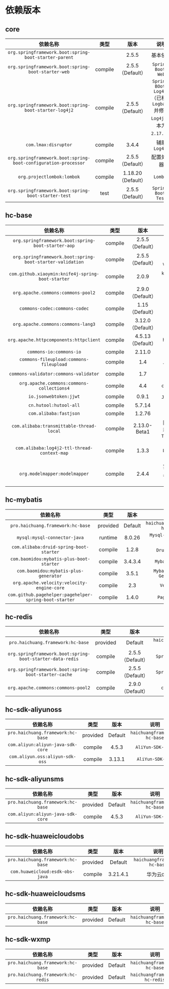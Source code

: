 # 依赖版本



## core

|                           依赖名称                           |  类型   |        版本        |                             说明                             |
| :----------------------------------------------------------: | :-----: | :----------------: | :----------------------------------------------------------: |
|    `org.springframework.boot:spring-boot-starter-parent`     |         |       2.5.5        |                           基本依赖                           |
|      `org.springframework.boot:spring-boot-starter-web`      | compile |  2.5.5（Default）  |                      `Spring-Boot-Web`                       |
|    `org.springframework.boot:spring-boot-starter-log4j2`     | compile |  2.5.5（Default）  | `Spring-BOot-Log4j2`（已移除`Logback`并修改`Log4j2`版本为`2.17.0`） |
|                     `com.lmax:disruptor`                     | compile |       3.4.4        |                         辅助`Log4j2`                         |
| `org.springframework.boot:spring-boot-configuration-processor` | compile |  2.5.5（Default）  |                          配置处理器                          |
|                  `org.projectlombok:lombok`                  | compile | 1.18.20（Default） |                           `Lombok`                           |
|     `org.springframework.boot:spring-boot-starter-test`      |  test   |  2.5.5（Default）  |                      `Spring-Boot-Test`                      |



## hc-base

|                         依赖名称                          |  类型   |       版本        |               说明                |
| :-------------------------------------------------------: | :-----: | :---------------: | :-------------------------------: |
|    `org.springframework.boot:spring-boot-starter-aop`     | compile | 2.5.5（Default）  |         `Spring-Boot-AOP`         |
| `org.springframework.boot:spring-boot-starter-validation` | compile | 2.5.5（Default）  |     `Spring-Boot-Validation`      |
|     `com.github.xiaoymin:knife4j-spring-boot-starter`     | compile |       2.0.9       |         `knife4j`接口文档         |
|            `org.apache.commons:commons-pool2`             | compile | 2.9.0（Default）  |          `commons-pool2`          |
|               `commons-codec:commons-codec`               | compile |  1.15（Default）  |          `commons-codec`          |
|            `org.apache.commons:commons-lang3`             | compile | 3.12.0（Default） |          `commons-lang3`          |
|          `org.apache.httpcomponents:httpclient`           | compile | 4.5.13（Default） |           `httpclient`            |
|                  `commons-io:commons-io`                  | compile |      2.11.0       |            `common-io`            |
|          `commons-fileupload:commons-fileupload`          | compile |        1.4        |       `commons-fileupload`        |
|           `commons-validator:commons-validator`           | compile |        1.7        |        `commons-validator`        |
|         `org.apache.commons:commons-collections4`         | compile |        4.4        |           `collection4`           |
|                  `io.jsonwebtoken:jjwt`                   | compile |       0.9.1       |          `Java`封装`JWT`          |
|                  `cn.hutool:hutool-all`                   | compile |      5.7.14       |             `hutool`              |
|                  `com.alibaba:fastjson`                   | compile |      1.2.76       |            `fastjson`             |
|         `com.alibaba:transmittable-thread-local`          | compile |   2.13.0-Beta1    | 阿里巴巴线程共享变量`ThreadLocal` |
|        `com.alibaba:log4j2-ttl-thread-context-map`        | compile |       1.3.3       |     阿里巴巴`Log4j2-TTL`封装      |
|               `org.modelmapper:modelmapper`               | compile |       2.4.4       |     实体映射工具（反射实现）      |



## hc-mybatis

|                        依赖名称                        |   类型   |  版本   |             说明             |
| :----------------------------------------------------: | :------: | :-----: | :--------------------------: |
|           `pro.haichuang.framework:hc-base`            | provided | Default | `haichuangframework-hc-base` |
|              `mysql:mysql-connector-java`              | runtime  | 8.0.26  |    `Mysql-Connector-Java`    |
|        `com.alibaba:druid-spring-boot-starter`         | compile  |  1.2.8  |        `Druid`数据源         |
|        `com.baomidou:mybatis-plus-boot-starter`        | compile  | 3.4.3.4 |        `Mybatis-Plus`        |
|         `com.baomidou:mybatis-plus-generator`          | compile  |  3.5.1  |   `Mybatis-Plus-Generator`   |
|       `org.apache.velocity:velocity-engine-core`       | compile  |   2.3   |          `Velocity`          |
| `com.github.pagehelper:pagehelper-spring-boot-starter` | compile  |  1.4.0  |         `Pagehelper`         |



## hc-redis

|                         依赖名称                          |   类型   |       版本       |             说明             |
| :-------------------------------------------------------: | :------: | :--------------: | :--------------------------: |
|             `pro.haichuang.framework:hc-base`             | provided |     Default      | `haichuangframework-hc-base` |
| `org.springframework.boot:spring-boot-starter-data-redis` | compile  | 2.5.5（Default） |     `Spring-Boot-Redis`      |
|   `org.springframework.boot:spring-boot-starter-cache`    | compile  | 2.5.5（Default） |     `Spring-Boot-Cache`      |
|            `org.apache.commons:commons-pool2`             | compile  | 2.9.0（Default） |       `commons-pool2`        |



## hc-sdk-aliyunoss

|             依赖名称              |   类型   |  版本   |             说明             |
| :-------------------------------: | :------: | :-----: | :--------------------------: |
| `pro.haichuang.framework:hc-base` | provided | Default | `haichuangframework-hc-base` |
| `com.aliyun:aliyun-java-sdk-core` | compile  |  4.5.3  |      `AliYun-SDK-Core`       |
|  `com.aliyun.oss:aliyun-sdk-oss`  | compile  | 3.13.1  |       `AliYun-SDK-OSS`       |



## hc-sdk-aliyunsms

|             依赖名称              |   类型   |  版本   |             说明             |
| :-------------------------------: | :------: | :-----: | :--------------------------: |
| `pro.haichuang.framework:hc-base` | provided | Default | `haichuangframework-hc-base` |
| `com.aliyun:aliyun-java-sdk-core` | compile  |  4.5.3  |      `AliYun-SDK-Core`       |



## hc-sdk-huaweicloudobs

|             依赖名称              |   类型   |   版本   |             说明             |
| :-------------------------------: | :------: | :------: | :--------------------------: |
| `pro.haichuang.framework:hc-base` | provided | Default  | `haichuangframework-hc-base` |
|  `com.huaweicloud:esdk-obs-java`  | compile  | 3.21.4.1 |         华为云`OBS`          |



## hc-sdk-huaweicloudsms

|             依赖名称              |   类型   |  版本   |             说明             |
| :-------------------------------: | :------: | :-----: | :--------------------------: |
| `pro.haichuang.framework:hc-base` | provided | Default | `haichuangframework-hc-base` |



## hc-sdk-wxmp

|              依赖名称              |   类型   |  版本   |             说明              |
| :--------------------------------: | :------: | :-----: | :---------------------------: |
| `pro.haichuang.framework:hc-base`  | provided | Default | `haichuangframework-hc-base`  |
| `pro.haichuang.framework:hc-redis` | provided | Default | `haichuangframework-hc-redis` |
